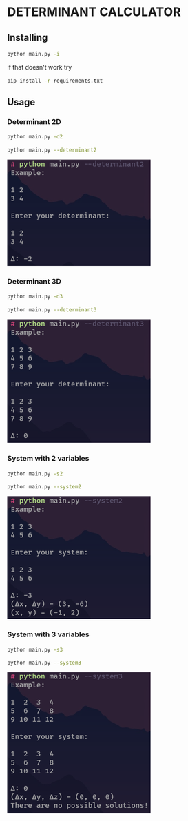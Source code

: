 ﻿# DETERMINANT CALCULATOR

## Installing

```bash
python main.py -i
```
if that doesn't work try
```bash
pip install -r requirements.txt
```

## Usage

### Determinant 2D 

```bash
python main.py -d2
```
```bash
python main.py --determinant2
```
![](./img/d2.png)

### Determinant 3D 

```bash
python main.py -d3
```
```bash
python main.py --determinant3
```
![](./img/d3.png)

### System with 2 variables

```bash
python main.py -s2
```
```bash
python main.py --system2
```
![](./img/s2.png)

### System with 3 variables

```bash
python main.py -s3
```
```bash
python main.py --system3
```
![](./img/s3.png)
